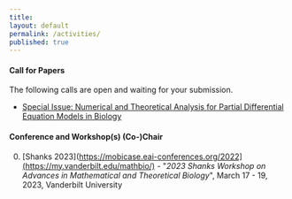 ```yaml
---
title:
layout: default
permalink: /activities/
published: true
---
```


#### Call for Papers
The following calls are open and waiting for your submission.

- [Special Issue: Numerical and Theoretical Analysis for Partial Differential Equation Models in Biology](https://www.aimspress.com/mbe/article/6396/special-articles)


#### Conference and Workshop(s) (Co-)Chair
0. [Shanks 2023](https://mobicase.eai-conferences.org/2022](https://my.vanderbilt.edu/mathbio/) - "<i>2023 Shanks Workshop on Advances in Mathematical and Theoretical Biology</i>", March 17 - 19, 2023, Vanderbilt University

